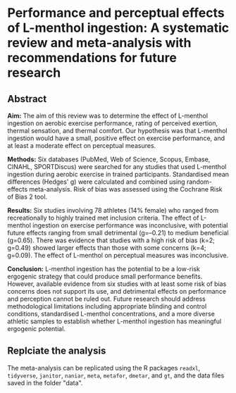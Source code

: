 # Performance and perceptual effects of L-menthol ingestion: A systematic review and meta-analysis with recommendations for future research

## Abstract
**Aim:** The aim of this review was to determine the effect of L-menthol ingestion on aerobic exercise performance, rating of perceived exertion, thermal sensation, and thermal comfort. Our hypothesis was that L-menthol ingestion would have a small, positive effect on exercise performance, and at least a moderate effect on perceptual measures. 

**Methods:** Six databases (PubMed, Web of Science, Scopus, Embase, CINAHL, SPORTDiscus) were searched for any studies that used L-menthol ingestion during aerobic exercise in trained participants. Standardised mean differences (Hedges' g) were calculated and combined using random-effects meta-analysis. Risk of bias was assessed using the Cochrane Risk of Bias 2 tool. 

**Results:** Six studies involving 78 athletes (14% female) who ranged from recreationally to highly trained met inclusion criteria. The effect of L-menthol ingestion on exercise performance was inconclusive, with potential future effects ranging from small detrimental (g=–0.21) to medium beneficial (g=0.65). There was evidence that studies with a high risk of bias (k=2; g=0.49) showed larger effects than those with some concerns (k=4; g=0.09). The effect of L-menthol on perceptual measures was inconclusive. 

**Conclusion:** L-menthol ingestion has the potential to be a low-risk ergogenic strategy that could produce small performance benefits. However, available evidence from six studies with at least some risk of bias concerns does not support its use, and detrimental effects on performance and perception cannot be ruled out. Future research should address methodological limitations including appropriate blinding and control conditions, standardised L-menthol concentrations, and a more diverse athletic samples to establish whether L-menthol ingestion has meaningful ergogenic potential.  

## Replciate the analysis
The meta-analysis can be replicated using the R packages `readxl`, `tidyverse`, `janitor`, `naniar`, `meta`, `metafor`, `dmetar`, and `gt`, and the data files saved in the folder "data".
